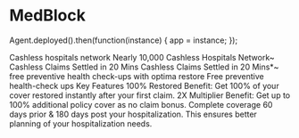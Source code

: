 # MedBlock
Agent.deployed().then(function(instance) { app = instance; });

Cashless hospitals network
Nearly 10,000 Cashless Hospitals Network~
Cashless Claims Settled in 20 Mins
Cashless Claims Settled in 20 Mins*~
free preventive health check-ups with optima restore
Free preventive health-check ups
Key Features
100% Restored Benefit: Get 100% of your cover restored instantly after your first claim.
2X Multiplier Benefit: Get up to 100% additional policy cover as no claim bonus.
Complete coverage 60 days prior & 180 days post your hospitalization. This ensures better planning of your hospitalization needs.